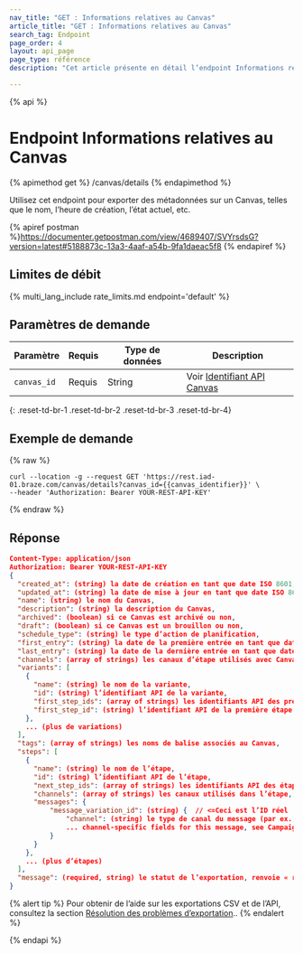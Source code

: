 ```yaml
---
nav_title: "GET : Informations relatives au Canvas"
article_title: "GET : Informations relatives au Canvas"
search_tag: Endpoint
page_order: 4
layout: api_page
page_type: référence
description: "Cet article présente en détail l’endpoint Informations relative au Canvas."

---
```

{% api %}
# Endpoint Informations relatives au Canvas
{% apimethod get %}
/canvas/details
{% endapimethod %}

Utilisez cet endpoint pour exporter des métadonnées sur un Canvas, telles que le nom, l’heure de création, l’état actuel, etc.

{% apiref postman %}https://documenter.getpostman.com/view/4689407/SVYrsdsG?version=latest#5188873c-13a3-4aaf-a54b-9fa1daeac5f8 {% endapiref %}

## Limites de débit

{% multi_lang_include rate_limits.md endpoint='default' %}

## Paramètres de demande

| Paramètre   | Requis | Type de données | Description            |
| ----------- | -------- | --------- | ---------------------- |
| `canvas_id` | Requis | String | Voir [Identifiant API Canvas]({{site.baseurl}}/api/identifier_types/) |
{: .reset-td-br-1 .reset-td-br-2 .reset-td-br-3  .reset-td-br-4}

## Exemple de demande
{% raw %}
```
curl --location -g --request GET 'https://rest.iad-01.braze.com/canvas/details?canvas_id={{canvas_identifier}}' \
--header 'Authorization: Bearer YOUR-REST-API-KEY'
```
{% endraw %}

## Réponse

```json
Content-Type: application/json
Authorization: Bearer YOUR-REST-API-KEY
{
  "created_at": (string) la date de création en tant que date ISO 8601,
  "updated_at": (string) la date de mise à jour en tant que date ISO 8601,
  "name": (string) le nom du Canvas,
  "description": (string) la description du Canvas,
  "archived": (boolean) si ce Canvas est archivé ou non,
  "draft": (boolean) si ce Canvas est un brouillon ou non,
  "schedule_type": (string) le type d’action de planification,
  "first_entry": (string) la date de la première entrée en tant que date ISO 8601,
  "last_entry": (string) la date de la dernière entrée en tant que date ISO 8601,
  "channels": (array of strings) les canaux d’étape utilisés avec Canvas,
  "variants": [
    {
      "name": (string) le nom de la variante,
      "id": (string) l’identifiant API de la variante,
      "first_step_ids": (array of strings) les identifiants API des premières étapes de la variante,
      "first_step_id": (string) l’identifiant API de la première étape de la variante (dépréciée en novembre 2017, comprise uniquement dans la variante pour une seule première étape)
    },
    ... (plus de variations)
  ],
  "tags": (array of strings) les noms de balise associés au Canvas,
  "steps": [
    {
      "name": (string) le nom de l’étape,
      "id": (string) l’identifiant API de l’étape,
      "next_step_ids": (array of strings) les identifiants API des étapes suivantes,
      "channels": (array of strings) les canaux utilisés dans l’étape,
      "messages": {
          "message_variation_id": (string) {  // <=Ceci est l’ID réel
              "channel": (string) le type de canal du message (par ex., « e-mail »),
              ... channel-specific fields for this message, see Campaign Details endpoint API Response for example message responses ...
          }
      }
    },
    ... (plus d’étapes)
  ],
  "message": (required, string) le statut de l’exportation, renvoie « réussite » lorsqu’elle s’achève sans erreur
}
```

{% alert tip %}
Pour obtenir de l’aide sur les exportations CSV et de l’API, consultez la section [Résolution des problèmes d’exportation]({{site.baseurl}}/user_guide/data_and_analytics/export_braze_data/export_troubleshooting/)..
{% endalert %}

{% endapi %}
